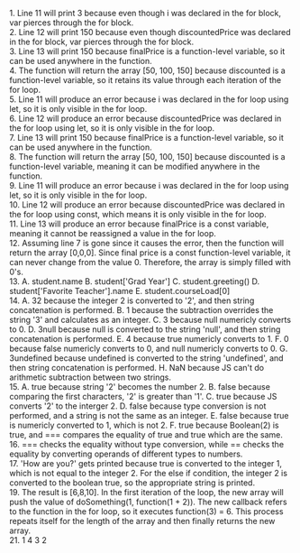 1\. Line 11 will print 3 because even though i was declared in the for block, var pierces through the for block. \
2. Line 12 will print 150 because even though discountedPrice was declared in the for block, var pierces through the for block. \
3. Line 13 will print 150 because finalPrice is a function-level variable, so it can be used anywhere in the function.\
4. The function will return the array [50, 100, 150] because discounted is a function-level variable, so it retains its value through each iteration of the for loop. \
5. Line 11 will produce an error because i was declared in the for loop using let, so it is only visible in the for loop.\
6. Line 12 will produce an error because discountedPrice was declared in the for loop using let, so it is only visible in the for loop.\
7. Line 13 will print 150 because finalPrice is a function-level variable, so it can be used anywhere in the function.\
8. The function will return the array [50, 100, 150] because discounted is a function-level variable, meaning it can be modified anywhere in the function.\
9. Line 11 will produce an error because i was declared in the for loop using let, so it is only visible in the for loop.\
10. Line 12 will produce an error because discountedPrice was declared in the for loop using const, which means it is only visible in the for loop.\
11. Line 13 will produce an error because finalPrice is a const variable, meaning it cannot be reassigned a value in the for loop.\
12. Assuming line 7 is gone since it causes the error, then the function will return the array [0,0,0]. Since final price is a const function-level variable, it can never change from the value 0. Therefore, the array is simply filled with 0's.\
13. A. student.name
    B. student['Grad Year']
    C. student.greeting()
    D. student['Favorite Teacher'].name
    E. student.courseLoad[0]\
14. A. 32 because the integer 2 is converted to '2', and then string concatenation is performed.
    B. 1 because the subtraction overrides the string '3' and calculates as an integer.
    C. 3 because null numericly converts to 0.
    D. 3null because null is converted to the string 'null', and then string concatenation is performed.
    E. 4 because true numericly converts to 1.
    F. 0 because false numericly converts to 0, and null numericly converts to 0.
    G. 3undefined because undefined is converted to the string 'undefined', and then string concatenation is performed.
    H. NaN because JS can't do arithmetic subtraction between two strings.\
15. A. true because string '2' becomes the number 2. 
    B. false because comparing the first characters, '2' is greater than '1'.
    C. true because JS converts '2' to the interger 2.
    D. false because type conversion is not performed, and a string is not the same as an integer.
    E. false because true is numericly converted to 1, which is not 2.
    F. true because Boolean(2) is true, and === compares the equality of true and true which are the same. \
16. === checks the equality without type conversion, while == checks the equality by converting operands of different types to numbers.\
17. 'How are you?' gets printed because true is converted to the integer 1, which is not equal to the integer 2. For the else if condition, the integer 2 is converted to the boolean true, so the appropriate string is printed. \
19. The result is [6,8,10]. In the first iteration of the loop, the new array will push the value of doSomething(1, function(1 + 2)). The new callback refers to the function in the for loop, so it executes function(3) = 6. This process repeats itself for the length of the array and then finally returns the new array.\
21. 1
    4
    3
    2
